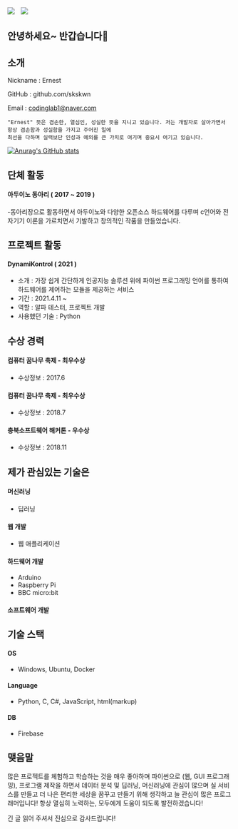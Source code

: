 <div>
    <a href="https://hits.seeyoufarm.com"><img src="https://hits.seeyoufarm.com/api/count/incr/badge.svg?url=https%3A%2F%2Fgithub.com%2Fskskwn&count_bg=%2379C83D&title_bg=%23555555&icon=&icon_color=%23E7E7E7&title=hits&edge_flat=false"/></a>
    <img 
        src="https://img.shields.io/github/followers/skskwn?style=social"
        style="height : auto; margin-left : 10px; margin-right : 10px;"/>
</div>

## 안녕하세요~ 반갑습니다👋

## 소개

Nickname : Ernest

GitHub : github.com/skskwn

Email : codinglab1@naver.com

```
"Ernest" 뜻은 겸손한, 열심인, 성실한 뜻을 지니고 있습니다. 저는 개발자로 살아가면서 항상 겸손함과 성실함을 가지고 주어진 일에
최선을 다하며 실력보단 인성과 예의를 큰 가치로 여기며 중요시 여기고 있습니다.
```

[![Anurag's GitHub stats](https://github-readme-stats.vercel.app/api?username=skskwn)](https://github.com/anuraghazra/github-readme-stats)

## 단체 활동

#### 아두이노 동아리 ( 2017 ~ 2019 )
-동아리장으로 활동하면서 아두이노와 다양한 오픈소스 하드웨어를 다루며 c언어와 전자기기 이론을 가르치면서 기발하고 창의적인 작품을 만들었습니다.

## 프로젝트 활동

#### DynamiKontrol ( 2021 )

- 소개 : 가장 쉽게 간단하게 인공지능 솔루션 위에 파이썬 프로그래밍 언어를 통하여 하드웨어를 제어하는 모듈을 제공하는 서비스
- 기간 : 2021.4.11 ~
- 역할 : 알파 테스터, 프로젝트 개발
- 사용했던 기술 : Python

## 수상 경력

#### 컴퓨터 꿈나무 축제 - 최우수상 
- 수상정보 : 2017.6

#### 컴퓨터 꿈나무 축제 - 최우수상 
- 수상정보 : 2018.7

#### 충북소프트웨어 해커톤 - 우수상 
- 수상정보 : 2018.11

## 제가 관심있는 기술은

#### 머신러닝
- 딥러닝

#### 웹 개발
- 웹 애플리케이션

#### 하드웨어 개발
- Arduino
- Raspberry Pi
- BBC micro:bit

#### 소프트웨어 개발

## 기술 스택

#### OS
- Windows, Ubuntu, Docker
#### Language
- Python, C, C#, JavaScript, html(markup)
#### DB
- Firebase
 
## 맺음말
많은 프로젝트를 체험하고 학습하는 것을 매우 좋아하며 파이썬으로 (웹, GUI 프로그래밍), 프로그램 제작을 하면서 데이터 분석 및 딥러닝, 머신러닝에 관심이 많으며 실 서비스를 만들고 더 나은 편리한 세상을 꿈꾸고 만들기 위해 생각하고 늘 관심이 많은 프로그래머입니다! 항상 열심히 노력하는, 모두에게 도움이 되도록 발전하겠습니다!

긴 글 읽어 주셔서 진심으로 감사드립니다!


